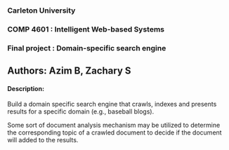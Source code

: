 ### Carleton University
### COMP 4601 : Intelligent Web-based Systems
### Final project : Domain-specific search engine

## Authors: Azim B, Zachary S

#### Description:

Build a domain specific search engine that crawls, indexes and presents results for a specific domain (e.g., baseball blogs).

Some sort of document analysis mechanism may be utilized to determine the corresponding topic of a crawled document to decide
if the document will added to the results.
